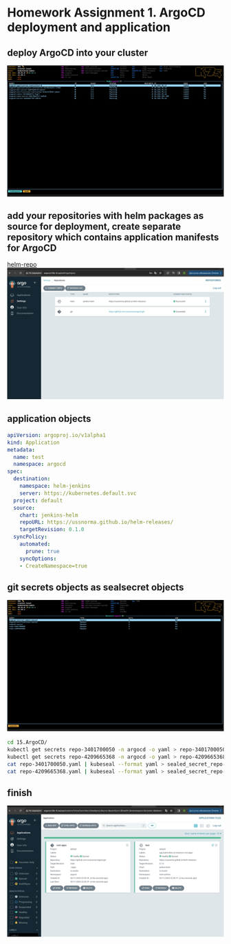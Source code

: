 # Homework Assignment 1. ArgoCD deployment and application
## deploy ArgoCD into your cluster
![argocd](https://github.com/ussnorma/Git.Hosting.03/blob/main/screnshots/%D0%A1%D0%BD%D0%B8%D0%BC%D0%BE%D0%BA%20%D1%8D%D0%BA%D1%80%D0%B0%D0%BD%D0%B0%202024-03-21%20%D0%B2%2020.07.10.png?raw=true)
## add your repositories with helm packages as source for deployment, create separate repository which contains application manifests for ArgoCD
[helm-repo](https://github.com/ussnorma/helm-releases)
![repo-argocd](https://github.com/ussnorma/Git.Hosting.03/blob/main/screnshots/%D0%A1%D0%BD%D0%B8%D0%BC%D0%BE%D0%BA%20%D1%8D%D0%BA%D1%80%D0%B0%D0%BD%D0%B0%202024-03-21%20%D0%B2%2020.10.29.png?raw=true)
## application objects
```yaml
apiVersion: argoproj.io/v1alpha1
kind: Application
metadata:
  name: test
  namespace: argocd
spec:
  destination:
    namespace: helm-jenkins
    server: https://kubernetes.default.svc
  project: default
  source:
    chart: jenkins-helm
    repoURL: https://ussnorma.github.io/helm-releases/
    targetRevision: 0.1.0
  syncPolicy:
    automated:
      prune: true
    syncOptions:
    - CreateNamespace=true
```
## git secrets objects as sealsecret objects
![argocd-secrets](https://github.com/ussnorma/Git.Hosting.03/blob/main/screnshots/%D0%A1%D0%BD%D0%B8%D0%BC%D0%BE%D0%BA%20%D1%8D%D0%BA%D1%80%D0%B0%D0%BD%D0%B0%202024-03-21%20%D0%B2%2020.18.50.png?raw=true)
```bash
cd 15.ArgoCD/
kubectl get secrets repo-3401700050 -n argocd -o yaml > repo-3401700050.yaml
kubectl get secrets repo-4209665368 -n argocd -o yaml > repo-4209665368.yaml
cat repo-3401700050.yaml | kubeseal --format yaml > sealed_secret_repo-3401700050.yaml
cat repo-4209665368.yaml | kubeseal --format yaml > sealed_secret_repo-4209665368.yaml
```
## finish
![argocd](https://github.com/ussnorma/Git.Hosting.03/blob/main/screnshots/%D0%A1%D0%BD%D0%B8%D0%BC%D0%BE%D0%BA%20%D1%8D%D0%BA%D1%80%D0%B0%D0%BD%D0%B0%202024-03-11%20%D0%B2%2022.30.55.png?raw=true)

